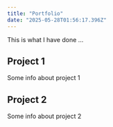 ```yaml
---
title: "Portfolio"
date: "2025-05-28T01:56:17.396Z"
---
```



This is what I have done …


## Project 1

Some info about project 1


## Project 2

Some info about project 2

